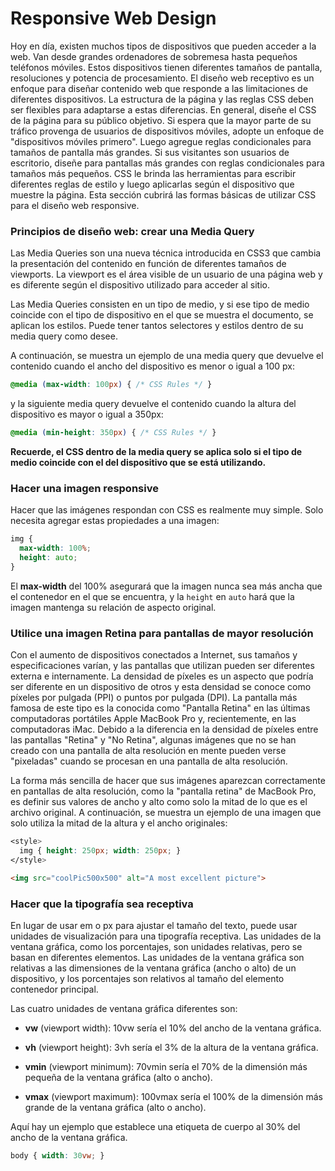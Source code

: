 # Responsive Web Design
Hoy en día, existen muchos tipos de dispositivos que pueden acceder a la web. Van desde grandes ordenadores de sobremesa hasta pequeños teléfonos móviles. Estos dispositivos tienen diferentes tamaños de pantalla, resoluciones y potencia de procesamiento. El diseño web receptivo es un enfoque para diseñar contenido web que responde a las limitaciones de diferentes dispositivos. La estructura de la página y las reglas CSS deben ser flexibles para adaptarse a estas diferencias. En general, diseñe el CSS de la página para su público objetivo. Si espera que la mayor parte de su tráfico provenga de usuarios de dispositivos móviles, adopte un enfoque de "dispositivos móviles primero". Luego agregue reglas condicionales para tamaños de pantalla más grandes. Si sus visitantes son usuarios de escritorio, diseñe para pantallas más grandes con reglas condicionales para tamaños más pequeños. CSS le brinda las herramientas para escribir diferentes reglas de estilo y luego aplicarlas según el dispositivo que muestre la página. Esta sección cubrirá las formas básicas de utilizar CSS para el diseño web responsive.

### Principios de diseño web: crear una Media Query 
Las Media Queries son una nueva técnica introducida en CSS3 que cambia la presentación del contenido en función de diferentes tamaños de  viewports. La viewport es el área visible de un usuario de una página web y es diferente según el dispositivo utilizado para acceder al sitio.

Las Media Queries consisten en un tipo de medio, y si ese tipo de medio coincide con el tipo de dispositivo en el que se muestra el documento, se aplican los estilos. Puede tener tantos selectores y estilos dentro de su media query como desee.

A continuación, se muestra un ejemplo de una media query que devuelve el contenido cuando el ancho del dispositivo es menor o igual a 100 px:
```css
@media (max-width: 100px) { /* CSS Rules */ }
```
y la siguiente media query devuelve el contenido cuando la altura del dispositivo es mayor o igual a 350px:
```css
@media (min-height: 350px) { /* CSS Rules */ }
```
**Recuerde, el CSS dentro de la media query se aplica solo si el tipo de medio coincide con el del dispositivo que se está utilizando.**   

### Hacer una imagen responsive
Hacer que las imágenes respondan con CSS es realmente muy simple. Solo necesita agregar estas propiedades a una imagen:
```css
img {
  max-width: 100%;
  height: auto;
}
```
El **max-width** del 100% asegurará que la imagen nunca sea más ancha que el contenedor en el que se encuentra, y la `height` en `auto` hará que la imagen mantenga su relación de aspecto original.    

### Utilice una imagen Retina para pantallas de mayor resolución    
Con el aumento de dispositivos conectados a Internet, sus tamaños y especificaciones varían, y las pantallas que utilizan pueden ser diferentes externa e internamente. La densidad de píxeles es un aspecto que podría ser diferente en un dispositivo de otros y esta densidad se conoce como píxeles por pulgada (PPI) o puntos por pulgada (DPI). La pantalla más famosa de este tipo es la conocida como "Pantalla Retina" en las últimas computadoras portátiles Apple MacBook Pro y, recientemente, en las computadoras iMac. Debido a la diferencia en la densidad de píxeles entre las pantallas "Retina" y "No Retina", algunas imágenes que no se han creado con una pantalla de alta resolución en mente pueden verse "pixeladas" cuando se procesan en una pantalla de alta resolución.

La forma más sencilla de hacer que sus imágenes aparezcan correctamente en pantallas de alta resolución, como la "pantalla retina" de MacBook Pro, es definir sus valores de ancho y alto como solo la mitad de lo que es el archivo original. A continuación, se muestra un ejemplo de una imagen que solo utiliza la mitad de la altura y el ancho originales:
```css
<style>
  img { height: 250px; width: 250px; }
</style>
```
```html
<img src="coolPic500x500" alt="A most excellent picture">
```
### Hacer que la tipografía sea receptiva
En lugar de usar em o px para ajustar el tamaño del texto, puede usar unidades de visualización para una tipografía receptiva. Las unidades de la ventana gráfica, como los porcentajes, son unidades relativas, pero se basan en diferentes elementos. Las unidades de la ventana gráfica son relativas a las dimensiones de la ventana gráfica (ancho o alto) de un dispositivo, y los porcentajes son relativos al tamaño del elemento contenedor principal.

Las cuatro unidades de ventana gráfica diferentes son:
- **vw** (viewport width): 10vw sería el 10% del ancho de la ventana gráfica.

- **vh** (viewport height): 3vh sería el 3% de la altura de la ventana gráfica.

- **vmin** (viewport minimum): 70vmin sería el 70% de la dimensión más pequeña de la ventana gráfica (alto o ancho).

- **vmax** (viewport maximum): 100vmax sería el 100% de la dimensión más grande de la ventana gráfica (alto o ancho).

Aquí hay un ejemplo que establece una etiqueta de cuerpo al 30% del ancho de la ventana gráfica.
```css
body { width: 30vw; }
```

